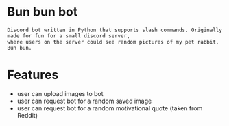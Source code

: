 # Bun bun bot
    Discord bot written in Python that supports slash commands. Originally made for fun for a small discord server, 
    where users on the server could see random pictures of my pet rabbit, Bun bun.

# Features
  - user can upload images to bot
  - user can request bot for a random saved image
  - user can request bot for a random motivational quote (taken from Reddit)
